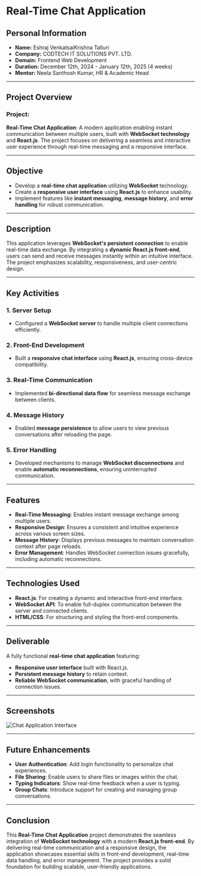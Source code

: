 # Real-Time Chat Application

## Personal Information
- **Name:** Eshraj VenkatsaiKrishna Talluri
- **Company:** CODTECH IT SOLUTIONS PVT. LTD.
- **Domain:** Frontend Web Development
- **Duration:** December 12th, 2024 - January 12th, 2025 (4 weeks)
- **Mentor:** Neela Santhosh Kumar, HR & Academic Head

---

## Project Overview

### Project:
**Real-Time Chat Application**: A modern application enabling instant communication between multiple users, built with **WebSocket technology** and **React.js**. The project focuses on delivering a seamless and interactive user experience through real-time messaging and a responsive interface.

---

## Objective
- Develop a **real-time chat application** utilizing **WebSocket** technology.
- Create a **responsive user interface** using **React.js** to enhance usability.
- Implement features like **instant messaging**, **message history**, and **error handling** for robust communication.

---

## Description
This application leverages **WebSocket's persistent connection** to enable real-time data exchange. By integrating a **dynamic React.js front-end**, users can send and receive messages instantly within an intuitive interface. The project emphasizes scalability, responsiveness, and user-centric design.

---

## Key Activities

### 1. Server Setup
- Configured a **WebSocket server** to handle multiple client connections efficiently.

### 2. Front-End Development
- Built a **responsive chat interface** using **React.js**, ensuring cross-device compatibility.

### 3. Real-Time Communication
- Implemented **bi-directional data flow** for seamless message exchange between clients.

### 4. Message History
- Enabled **message persistence** to allow users to view previous conversations after reloading the page.

### 5. Error Handling
- Developed mechanisms to manage **WebSocket disconnections** and enable **automatic reconnections**, ensuring uninterrupted communication.

---

## Features
- **Real-Time Messaging**: Enables instant message exchange among multiple users.
- **Responsive Design**: Ensures a consistent and intuitive experience across various screen sizes.
- **Message History**: Displays previous messages to maintain conversation context after page reloads.
- **Error Management**: Handles WebSocket connection issues gracefully, including automatic reconnections.

---

## Technologies Used
- **React.js**: For creating a dynamic and interactive front-end interface.
- **WebSocket API**: To enable full-duplex communication between the server and connected clients.
- **HTML/CSS**: For structuring and styling the front-end components.

---

## Deliverable
A fully functional **real-time chat application** featuring:
- **Responsive user interface** built with React.js.
- **Persistent message history** to retain context.
- **Reliable WebSocket communication**, with graceful handling of connection issues.

---

## Screenshots
![Chat Application Interface](https://github.com/user-attachments/assets/e61b172c-f667-44b3-a533-31e33d125d5f)

---

## Future Enhancements
- **User Authentication**: Add login functionality to personalize chat experiences.
- **File Sharing**: Enable users to share files or images within the chat.
- **Typing Indicators**: Show real-time feedback when a user is typing.
- **Group Chats**: Introduce support for creating and managing group conversations.

---

## Conclusion
This **Real-Time Chat Application** project demonstrates the seamless integration of **WebSocket technology** with a modern **React.js front-end**. By delivering real-time communication and a responsive design, the application showcases essential skills in front-end development, real-time data handling, and error management. The project provides a solid foundation for building scalable, user-friendly applications.
